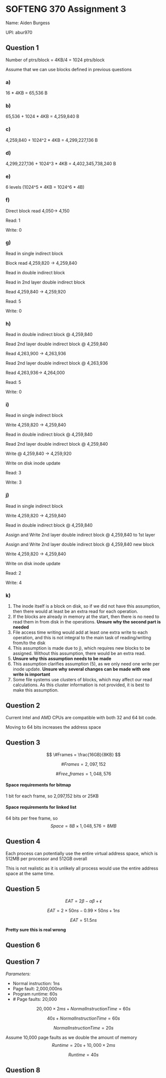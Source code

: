 # SOFTENG 370 Assignment 3

Name: Aiden Burgess

UPI: abur970

## Question 1

Number of ptrs/block = 4KB/4 = 1024 ptrs/block

Assume that we can use blocks defined in previous questions

### a) 

16 * 4KB = 65,536 B

### b)

65,536 + 1024 * 4KB = 4,259,840 B

### c) 

4,259,840 + 1024^2 * 4KB = 4,299,227,136 B

### d) 

4,299,227,136 + 1024^3 * 4KB = 4,402,345,738,240 B

### e) 

6 levels (1024^5 * 4KB = 1024^6 * 4B)

### f)

Direct block read 4,050-> 4,150

Read: 1

Write: 0

### g)

Read in single indirect block

Block read 4,259,820 -> 4,259,840

Read in double indirect block

Read in 2nd layer double indirect block

Read 4,259,840 -> 4,259,920

Read: 5

Write: 0

### h)

Read in double indirect block @ 4,259,840

Read 2nd layer double indirect block @ 4,259,840

Read 4,263,900 -> 4,263,936

Read 2nd layer double indirect block @ 4,263,936

Read 4,263,936-> 4,264,000 

Read: 5

Write: 0

### i)

Read in single indirect block

Write 4,259,820 -> 4,259,840

Read in double indirect block @ 4,259,840

Read 2nd layer double indirect block @ 4,259,840

Write @ 4,259,840 -> 4,259,920 

Write on disk inode update

Read: 3

Write: 3

### j)

Read in single indirect block

Write 4,259,820 -> 4,259,840

Read in double indirect block @ 4,259,840

Assign and Write 2nd layer double indirect block @ 4,259,840 to 1st layer

Assign and Write 2nd layer double indirect block @ 4,259,840 new block

Write 4,259,820 -> 4,259,840

Write on disk inode update

Read: 2

Write: 4

### k)

1. The inode itself is a block on disk, so if we did not have this assumption, then there would at least be an extra read for each  operation.
2. If the blocks are already in memory at the start, then there is no need to read them in from disk in the operations. **Unsure why the second part is needed**
3. File access time writing would add at least one extra write to each operation, and this is not integral to the main task of reading/writing from/to the disk
4. This assumption is made due to j), which requires new blocks to be assigned. Without this assumption, there would be an extra read.
5. **Unsure why this assumption needs to be made**
6. This assumption clarifies assumption (5), as we only need one write per inode update. **Unsure why several changes can be made with one write is important**
7. Some file systems use clusters of blocks, which may affect our read calculations. As this cluster information is not provided, it is best to make this assumption.

## Question 2

Current Intel and AMD CPUs are compatible with both 32 and 64 bit code.

Moving to 64 bits increases the address space

## Question 3

$$
\#Frames = \frac{16GB}{8KB}
$$

$$
\#Frames = 2,097,152
$$

$$
\#Free\_frames=1,048,576
$$



#### Space requirements for bitmap

1 bit for each frame, so 2,097,152 bits or 25KB

#### Space requirements for linked list

64 bits per free frame, so 
$$
Space=8B\times1,048,576=8MB
$$


## Question 4

Each process can potentially use the entire virtual address space, which is 512MB per processor and 512GB overall

This is not realistic as it is unlikely all process would use the entire address space at the same time.

## Question 5

$$
EAT=2\beta - \alpha\beta + \epsilon
$$

$$
EAT = 2\times50ns - 0.99\times50ns + 1ns
$$

$$
EAT = 51.5ns
$$

**Pretty sure this is real wrong**

## Question 6

## Question 7

*Parameters:*

- Normal instruction: 1ns
- Page fault: 2,000,000ns
- Program runtime: 60s
- \# Page faults: 20,000

$$
20,000\times2ms + NormalInstructionTime = 60s
$$

$$
40s+NormalInstructionTime = 60s
$$

$$
NormalInstructionTime = 20s
$$

Assume 10,000 page faults as we double the amount of memory
$$
Runtime=20s+10,000\times2ms
$$

$$
Runtime = 40s
$$



## Question 8



